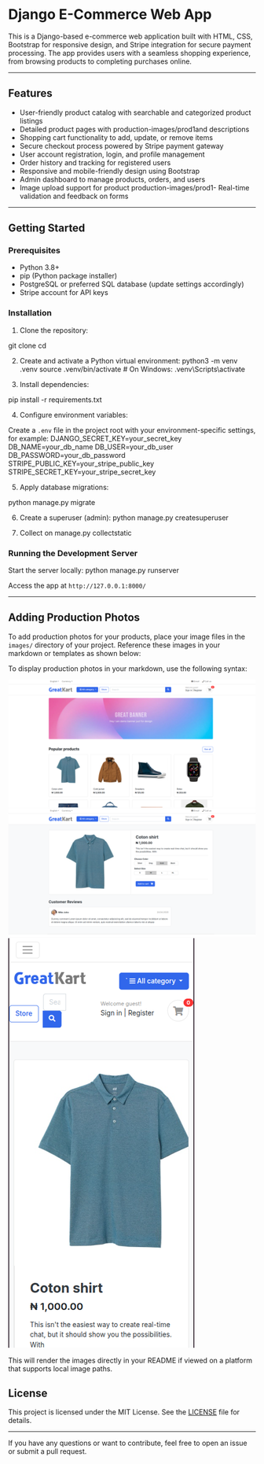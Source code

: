 # Django E-Commerce Web App

This is a Django-based e-commerce web application built with HTML, CSS, Bootstrap for responsive design, and Stripe integration for secure payment processing. The app provides users with a seamless shopping experience, from browsing products to completing purchases online.

---

## Features

- User-friendly product catalog with searchable and categorized product listings
- Detailed product pages with production-images/prod1and descriptions
- Shopping cart functionality to add, update, or remove items
- Secure checkout process powered by Stripe payment gateway
- User account registration, login, and profile management
- Order history and tracking for registered users
- Responsive and mobile-friendly design using Bootstrap
- Admin dashboard to manage products, orders, and users
- Image upload support for product production-images/prod1- Real-time validation and feedback on forms

---

## Getting Started

### Prerequisites

- Python 3.8+
- pip (Python package installer)
- PostgreSQL or preferred SQL database (update settings accordingly)
- Stripe account for API keys

### Installation

1. Clone the repository:

git clone <repository-url>
cd <project-folder>

2. Create and activate a Python virtual environment:
python3 -m venv .venv
source .venv/bin/activate # On Windows: .venv\Scripts\activate

3. Install dependencies:

pip install -r requirements.txt

4. Configure environment variables:

Create a `.env` file in the project root with your environment-specific settings, for example:
DJANGO_SECRET_KEY=your_secret_key
DB_NAME=your_db_name
DB_USER=your_db_user
DB_PASSWORD=your_db_password
STRIPE_PUBLIC_KEY=your_stripe_public_key
STRIPE_SECRET_KEY=your_stripe_secret_key


5. Apply database migrations:

python manage.py migrate


6. Create a superuser (admin):
python manage.py createsuperuser

7. Collect on manage.py collectstatic

### Running the Development Server

Start the server locally:
python manage.py runserver



Access the app at `http://127.0.0.1:8000/`


---

## Adding Production Photos

To add production photos for your products, place your image files in the `images/` directory of your project. Reference these images in your markdown or templates as shown below:

To display production photos in your markdown, use the following syntax:

![Product 1](local-markdown-images/prod1.png)
![Product 2](local-markdown-images/prod2.png)
![Product 3](local-markdown-images/prod3.png)

This will render the images directly in your README if viewed on a platform that supports local image paths.

## License

This project is licensed under the MIT License. See the [LICENSE](LICENSE) file for details.

---

If you have any questions or want to contribute, feel free to open an issue or submit a pull request.




